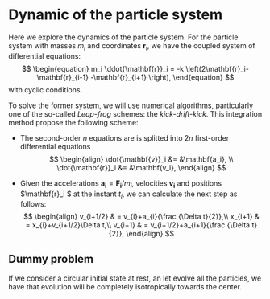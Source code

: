 # Dynamic of the particle system

Here we explore the dynamics of the particle system. For the particle system with masses ${m_i}$ and coordinates ${\mathbf{r}_i}$, we have the coupled system of differential equations:
$$
\begin{equation}
    m_i \ddot{\mathbf{r}}_i = -k \left(2\mathbf{r}_i-\mathbf{r}_{i-1} -\mathbf{r}_{i+1} \right),
\end{equation}
$$
with cyclic conditions.

To solve the former system, we will use numerical algorithms, particularly one of the so-called _Leap-frog_ schemes: the _kick-drift-kick_. This integration method propose the following scheme:

* The second-order $n$ equations are is splitted into $2n$ first-order differential equations
$$
\begin{align}
    \dot{\mathbf{v}}_i &= &\mathbf{a_i}, \\
    \dot{\mathbf{r}}_i &= &\mathbf{v_i},
\end{align}
$$

* Given the accelerations $\mathbf{a_i}=\mathbf{F_i}/m_i$, velocities $\mathbf{v_i}$ and positions $\mathbf{r}_i $ at the instant $t_i$, we can calculate the next step as follows:
$$
\begin{align}
v_{i+1/2} & = v_{i}+a_{i}{\frac {\Delta t}{2}},\\
x_{i+1}   & = x_{i}+v_{i+1/2}\Delta t,\\
v_{i+1}   & = v_{i+1/2}+a_{i+1}{\frac {\Delta t}{2}},
\end{align}
$$

## Dummy problem

If we consider a circular initial state at rest, an let evolve all the particles, we have that evolution will be completely isotropically towards the center.